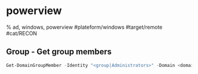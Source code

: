 # powerview

% ad, windows, powerview
#plateform/windows #target/remote  #cat/RECON 


## Group - Get group members
```powershell
Get-DomainGroupMember -Identity "<group|Administrators>" -Domain <domain>
```